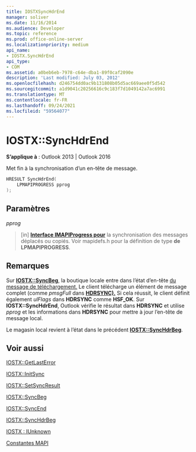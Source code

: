 ```yaml
---
title: IOSTXSyncHdrEnd
manager: soliver
ms.date: 11/16/2014
ms.audience: Developer
ms.topic: reference
ms.prod: office-online-server
ms.localizationpriority: medium
api_name:
- IOSTX.SyncHdrEnd
api_type:
- COM
ms.assetid: a0beb6eb-7978-c64e-dba1-89f0caf2090e
description: 'Last modified: July 03, 2012'
ms.openlocfilehash: d246754dd0ac9b131808b05d5ac669aee0f5d542
ms.sourcegitcommit: a1d9041c20256616c9c183f7d1049142a7ac6991
ms.translationtype: MT
ms.contentlocale: fr-FR
ms.lasthandoff: 09/24/2021
ms.locfileid: "59564077"
---
```

# <a name="iostxsynchdrend"></a>IOSTX::SyncHdrEnd

 
  
**S’applique à** : Outlook 2013 | Outlook 2016 
  
Met fin à la synchronisation d’un en-tête de message.
  
```cpp
HRESULT SyncHdrEnd( 
    LPMAPIPROGRESS pprog 
);
```

## <a name="parameters"></a>Paramètres

 _pprog_
  
> [in] **[Interface IMAPIProgress pour](imapiprogressiunknown.md)** la synchronisation des messages déplacés ou copiés. Voir mapidefs.h pour la définition de type **de LPMAPIPROGRESS**. 
    
## <a name="remarks"></a>Remarques

Sur **[IOSTX::SyncBeg](iostx-syncbeg.md)**, la boutique locale entre dans l’état d’en-tête [du message de téléchargement.](download-message-header-state.md) Le client télécharge un élément de message complet (comme *pmsgFull* dans **[HDRSYNC).](hdrsync.md)** Si cela réussit, le client définit également  *ulFlags*  dans **HDRSYNC** comme **HSF_OK**. Sur **IOSTX::SyncHdrEnd**, Outlook vérifie le résultat dans **HDRSYNC** et utilise *pprog* et les informations dans **HDRSYNC** pour mettre à jour l’en-tête de message local. 
  
Le magasin local revient à l’état dans le précédent **[IOSTX::SyncHdrBeg](iostx-synchdrbeg.md)**. 
  
## <a name="see-also"></a>Voir aussi



[IOSTX::GetLastError](iostx-getlasterror.md)
  
[IOSTX::InitSync](iostx-initsync.md)
  
[IOSTX::SetSyncResult](iostx-setsyncresult.md)
  
[IOSTX::SyncBeg](iostx-syncbeg.md)
  
[IOSTX::SyncEnd](iostx-syncend.md)
  
[IOSTX::SyncHdrBeg](iostx-synchdrbeg.md)
  
[IOSTX : IUnknown](iostxiunknown.md)


[Constantes MAPI](mapi-constants.md)

